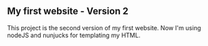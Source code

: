 ## My first website - Version 2

This project is the second version of my first website. Now I'm using nodeJS and nunjucks for templating my HTML.